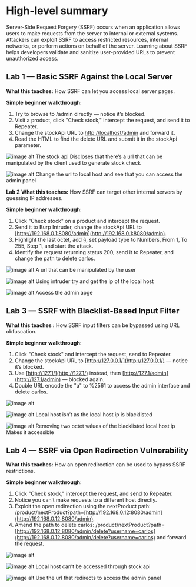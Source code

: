 # High-level summary

Server-Side Request Forgery (SSRF) occurs when an application allows users to make requests from the server to internal or external systems. Attackers can exploit SSRF to access restricted resources, internal networks, or perform actions on behalf of the server. Learning about SSRF helps developers validate and sanitize user-provided URLs to prevent unauthorized access.

## Lab 1 — Basic SSRF Against the Local Server

**What this teaches:** How SSRF can let you access local server pages.

**Simple beginner walkthrough:**

1. Try to browse to /admin directly — notice it’s blocked.
2. Visit a product, click "Check stock," intercept the request, and send it to Repeater.
3. Change the stockApi URL to [http://localhost/admin](http://localhost/admin) and forward it.
4. Read the HTML to find the delete URL and submit it in the stockApi parameter.

![image alt](https://github.com/Lispectree/web-sec/blob/baca2f7309a17d0011fc5d94d2821703798a898e/web-security-labs/labs/ssrf/SSRF%20LAB1%20PHOTO1.jpg)
The stock api
Discloses that there’s a url that can be manipulated by the client used to generate stock check


![image alt](https://github.com/Lispectree/web-sec/blob/b70e6e0a844672d43cdfde4e707a7f15d3c11c45/web-security-labs/labs/ssrf/SSRF%20LAB1%20PHOTO2.jpg)
Change the url to local host and see that you can access the admin panel

 **Lab 2** 
**What this teaches:** How SSRF can target other internal servers by guessing IP addresses.

**Simple beginner walkthrough:**

1. Click "Check stock" on a product and intercept the request.
2. Send it to Burp Intruder, change the stockApi URL to [http://192.168.0.1:8080/admin](http://192.168.0.1:8080/admin).
3. Highlight the last octet, add §, set payload type to Numbers, From 1, To 255, Step 1, and start the attack.
4. Identify the request returning status 200, send it to Repeater, and change the path to delete carlos.

![image alt](https://github.com/Lispectree/web-sec/blob/bb2f577387931255d997222847f3dc147a35fdf3/web-security-labs/labs/ssrf/SSRF%20LAB2%20PHOTO1.jpg)
A url that can be manipulated by the user


![image alt](https://github.com/Lispectree/web-sec/blob/e055d0dc887fc4b8261726627756cce6f6d3f682/web-security-labs/labs/ssrf/SSRF%20LAB2%20PHOTO2.jpg)
Using intruder try and get the ip of the local host


![image alt](https://github.com/Lispectree/web-sec/blob/2fa920f648897bdc3a029450a677900f7022938f/web-security-labs/labs/ssrf/SSRF%20LAB2%20PHOTO3.jpg)
Access the admin apge

## Lab 3 — SSRF with Blacklist-Based Input Filter

**What this teaches :** How SSRF input filters can be bypassed using URL obfuscation.

**Simple beginner walkthrough:**

1. Click "Check stock" and intercept the request, send to Repeater.
2. Change the stockApi URL to [http://127.0.0.1/](http://127.0.0.1/) — notice it’s blocked.
3. Use [http://127.1/](http://127.1/) instead, then [http://127.1/admin](http://127.1/admin) — blocked again.
4. Double URL encode the "a" to %2561 to access the admin interface and delete carlos.

![image alt](https://github.com/Lispectree/web-sec/blob/9546dbce6fc588d4373a53f28d5ae4cfb43098f8/web-security-labs/labs/ssrf/SSRF%20LAB3%20PHOTO1.jpg)


![image alt](https://github.com/Lispectree/web-sec/blob/b85ae9dcb80c910ebd590a2ecedcbbefc8094d5a/web-security-labs/labs/ssrf/SSRF%20LAB3%20PHOTO2.jpg)
Local host isn’t as the local host ip is blacklisted


![image alt](https://github.com/Lispectree/web-sec/blob/9b514cafe21778a4c694104f1d417ba576970557/web-security-labs/labs/ssrf/SSRF%20LAB3%20PHOTO3.jpg)
Removing two octet values of the blacklisted local host ip
Makes it accessible




## Lab 4 — SSRF via Open Redirection Vulnerability

**What this teaches:** How an open redirection can be used to bypass SSRF restrictions.

**Simple beginner walkthrough:**

1. Click "Check stock," intercept the request, and send to Repeater.
2. Notice you can’t make requests to a different host directly.
3. Exploit the open redirection using the nextProduct path: /product/nextProduct?path=[http://192.168.0.12:8080/admin](http://192.168.0.12:8080/admin).
4. Amend the path to delete carlos: /product/nextProduct?path=[http://192.168.0.12:8080/admin/delete?username=carlos](http://192.168.0.12:8080/admin/delete?username=carlos) and forward the request.

![image alt](https://github.com/Lispectree/web-sec/blob/f1b89932c52f2d1b43304d91a1a05bc525952839/web-security-labs/labs/ssrf/SSRF%20LAB4%20PHOTO1.jpg)


![image alt](https://github.com/Lispectree/web-sec/blob/0aaedd8da1cf6396365786ff3ea861d448bea7b8/web-security-labs/labs/ssrf/SSRF%20LAB4%20PHOTO2.jpg)
Local host can’t be accessed through stock api


![image alt](https://github.com/Lispectree/web-sec/blob/316e3d71e274bdb4b0c00318cc7ebcfcd2881493/web-security-labs/labs/ssrf/SSRF%20LAB4%20PHOTO3.jpg)
Use the url that redirects to access the admin panel

